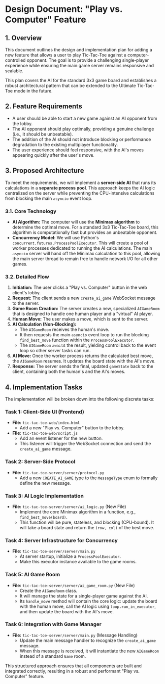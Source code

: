 # Design Document: "Play vs. Computer" Feature

## 1. Overview

This document outlines the design and implementation plan for adding a new feature that allows a user to play Tic-Tac-Toe against a computer-controlled opponent. The goal is to provide a challenging single-player experience while ensuring the main game server remains responsive and scalable.

This plan covers the AI for the standard 3x3 game board and establishes a robust architectural pattern that can be extended to the Ultimate Tic-Tac-Toe mode in the future.

## 2. Feature Requirements

*   A user should be able to start a new game against an AI opponent from the lobby.
*   The AI opponent should play optimally, providing a genuine challenge (i.e., it should be unbeatable).
*   The addition of the AI should not introduce blocking or performance degradation to the existing multiplayer functionality.
*   The user experience should feel responsive, with the AI's moves appearing quickly after the user's move.

## 3. Proposed Architecture

To meet the requirements, we will implement a **server-side AI** that runs its calculations in a **separate process pool**. This approach keeps the AI logic centralized on the server while preventing the CPU-intensive calculations from blocking the main `asyncio` event loop.

### 3.1. Core Technology

*   **AI Algorithm:** The computer will use the **Minimax algorithm** to determine the optimal move. For a standard 3x3 Tic-Tac-Toe board, this algorithm is computationally fast but provides an unbeatable opponent.
*   **Concurrency Model:** We will use Python's `concurrent.futures.ProcessPoolExecutor`. This will create a pool of worker processes dedicated to running the AI calculations. The main `asyncio` server will hand off the Minimax calculation to this pool, allowing the main server thread to remain free to handle network I/O for all other games.

### 3.2. Detailed Flow

1.  **Initiation:** The user clicks a "Play vs. Computer" button in the web client's lobby.
2.  **Request:** The client sends a new `create_ai_game` WebSocket message to the server.
3.  **Game Room Creation:** The server creates a new, specialized `AIGameRoom` that is designed to handle one human player and a "virtual" AI player.
4.  **Human Move:** The user makes a move, which is sent to the server.
5.  **AI Calculation (Non-Blocking):**
    *   The `AIGameRoom` receives the human's move.
    *   It then requests the main `asyncio` event loop to run the blocking `find_best_move` function within the `ProcessPoolExecutor`.
    *   The `AIGameRoom` `await`s the result, yielding control back to the event loop so other server tasks can run.
6.  **AI Move:** Once the worker process returns the calculated best move, the `AIGameRoom` resumes. It updates the board state with the AI's move.
7.  **Response:** The server sends the final, updated `gameState` back to the client, containing both the human's and the AI's moves.

## 4. Implementation Tasks

The implementation will be broken down into the following discrete tasks:

### Task 1: Client-Side UI (Frontend)

*   **File:** `tic-tac-toe-web/index.html`
    *   Add a new "Play vs. Computer" button to the lobby.
*   **File:** `tic-tac-toe-web/script.js`
    *   Add an event listener for the new button.
    *   This listener will trigger the WebSocket connection and send the `create_ai_game` message.

### Task 2: Server-Side Protocol

*   **File:** `tic-tac-toe-server/server/protocol.py`
    *   Add a new `CREATE_AI_GAME` type to the `MessageType` enum to formally define the new message.

### Task 3: AI Logic Implementation

*   **File:** `tic-tac-toe-server/server/ai_logic.py` (New File)
    *   Implement the core Minimax algorithm in a function, e.g., `find_best_move(board)`.
    *   This function will be pure, stateless, and blocking (CPU-bound). It will take a board state and return the `(row, col)` of the best move.

### Task 4: Server Infrastructure for Concurrency

*   **File:** `tic-tac-toe-server/server/main.py`
    *   At server startup, initialize a `ProcessPoolExecutor`.
    *   Make this executor instance available to the game rooms.

### Task 5: AI Game Room

*   **File:** `tic-tac-toe-server/server/ai_game_room.py` (New File)
    *   Create the `AIGameRoom` class.
    *   It will manage the state for a single-player game against the AI.
    *   Its `handle_move` method will contain the core logic: update the board with the human move, call the AI logic using `loop.run_in_executor`, and then update the board with the AI's move.

### Task 6: Integration with Game Manager

*   **File:** `tic-tac-toe-server/server/main.py` (Message Handling)
    *   Update the main message handler to recognize the `create_ai_game` message.
    *   When this message is received, it will instantiate the new `AIGameRoom` instead of a standard `Game` room.

This structured approach ensures that all components are built and integrated correctly, resulting in a robust and performant "Play vs. Computer" feature.
